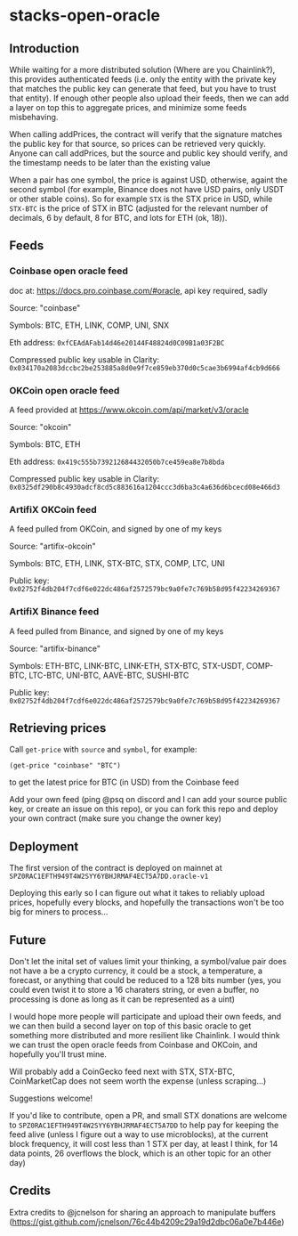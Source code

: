 # stacks-open-oracle

## Introduction
While waiting for a more distributed solution (Where are you Chainlink?), this provides authenticated feeds (i.e. only the entity with the private key that matches the public key can generate that feed, but you have to trust that entity).  If enough other people also upload their feeds, then we can add a layer on top this to aggregate prices, and minimize some feeds misbehaving.

When calling addPrices, the contract will verify that the signature matches the public key for that source, so prices can be retrieved very quickly.  Anyone can call addPrices, but the source and public key should verify, and the timestamp needs to be later than the existing value


When a pair has one symbol, the price is against USD, otherwise, againt the second symbol (for example, Binance does not have USD pairs, only USDT or other stable coins).  So for example `STX` is the STX price in USD, while `STX-BTC` is the price of STX in BTC (adjusted for the relevant number of decimals, 6 by default, 8 for BTC, and lots for ETH (ok, 18)).


## Feeds

### Coinbase open oracle feed
doc at: https://docs.pro.coinbase.com/#oracle, api key required, sadly

Source: "coinbase"

Symbols: BTC, ETH, LINK, COMP, UNI, SNX

Eth address: `0xfCEAdAFab14d46e20144F48824d0C09B1a03F2BC`

Compressed public key usable in Clarity: `0x034170a2083dccbc2be253885a8d0e9f7ce859eb370d0c5cae3b6994af4cb9d666`

### OKCoin open oracle feed
A feed provided at https://www.okcoin.com/api/market/v3/oracle

Source: "okcoin"

Symbols: BTC, ETH

Eth address: `0x419c555b739212684432050b7ce459ea8e7b8bda`

Compressed public key usable in Clarity: `0x0325df290b8c4930adcf8cd5c883616a1204ccc3d6ba3c4a636d6bcecd08e466d3`

### ArtifiX OKCoin feed
A feed pulled from OKCoin, and signed by one of my keys

Source: "artifix-okcoin"

Symbols: BTC, ETH, LINK, STX-BTC, STX, COMP, LTC, UNI

Public key: `0x02752f4db204f7cdf6e022dc486af2572579bc9a0fe7c769b58d95f42234269367`

### ArtifiX Binance feed
A feed pulled from Binance, and signed by one of my keys

Source: "artifix-binance"

Symbols: ETH-BTC, LINK-BTC, LINK-ETH, STX-BTC, STX-USDT, COMP-BTC, LTC-BTC, UNI-BTC, AAVE-BTC, SUSHI-BTC

Public key: `0x02752f4db204f7cdf6e022dc486af2572579bc9a0fe7c769b58d95f42234269367`

## Retrieving prices
Call `get-price` with `source` and `symbol`, for example:
```
(get-price "coinbase" "BTC")
```
to get the latest price for BTC (in USD) from the Coinbase feed

Add your own feed (ping @psq on discord and I can add your source public key, or create an issue on this repo), or you can fork this repo and deploy your own contract (make sure you change the owner key)

## Deployment
The first version of the contract is deployed on mainnet at `SPZ0RAC1EFTH949T4W2SYY6YBHJRMAF4ECT5A7DD.oracle-v1`

Deploying this early so I can figure out what it takes to reliably upload prices, hopefully every blocks, and hopefully the transactions won't be too big for miners to process...

## Future
Don't let the inital set of values limit your thinking, a symbol/value pair does not have a be a crypto currency, it could be a stock, a temperature, a forecast, or anything that could be reduced to a 128 bits number (yes, you could even twist it to store a 16 charaters string, or even a buffer, no processing is done as long as it can be represented as a uint)

I would hope more people will participate and upload their own feeds, and we can then build a second layer on top of this basic oracle to get something more distributed and more resilient like Chainlink.  I would think we can trust the open oracle feeds from Coinbase and OKCoin, and hopefully you'll trust mine.

Will probably add a CoinGecko feed next with STX, STX-BTC, CoinMarketCap does not seem worth the expense (unless scraping...)

Suggestions welcome!

If you'd like to contribute, open a PR, and small STX donations are welcome to `SPZ0RAC1EFTH949T4W2SYY6YBHJRMAF4ECT5A7DD` to help pay for keeping the feed alive (unless I figure out a way to use microblocks), at the current block frequency, it will cost less than 1 STX per day, at least I think, for 14 data points, 26 overflows the block, which is an other topic for an other day)

## Credits
Extra credits to @jcnelson for sharing an approach to manipulate buffers (https://gist.github.com/jcnelson/76c44b4209c29a19d2dbc06a0e7b446e)
